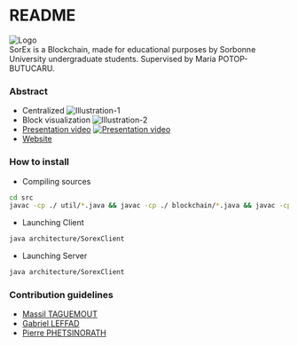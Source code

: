 # README #

![Logo](https://bitbucket.org/maxtag/sorex/raw/3f5e09337bd4f47f2a41adb80163f78d40f0a4cc/img/logo/SorEx.png)  
SorEx is a Blockchain, made for educational purposes by Sorbonne University undergraduate students.
Supervised by Maria POTOP-BUTUCARU.


### Abstract ###

* Centralized
![Illustration-1](https://bitbucket.org/maxtag/sorex/raw/b65141f735e75333de4ddfe2fdad4175133ec01c/img/server-demo.PNG)
* Block visualization
![Illustration-2](https://bitbucket.org/maxtag/sorex/raw/b65141f735e75333de4ddfe2fdad4175133ec01c/img/visual-blocks-demo.PNG)
* [Presentation video](https://youtu.be/XClwtZQe-fs)
[![Presentation video](https://img.youtube.com/vi/XClwtZQe-fs/0.jpg)](https://www.youtube.com/watch?v=XClwtZQe-fs)
* [Website](http://dragon-eye.mediadev.info/)

### How to install ###
* Compiling sources
```bash
cd src
javac -cp ./ util/*.java && javac -cp ./ blockchain/*.java && javac -cp ./ architecture/*.java
```
* Launching Client
```bash
java architecture/SorexClient
```
* Launching Server
```bash
java architecture/SorexClient
```

### Contribution guidelines ###

* [Massil TAGUEMOUT](mailto:maxtag@vivaldi.net)
* [Gabriel LEFFAD](mailto:gabylef@hotmail.fr)
* [Pierre PHETSINORATH](mailto:phpierre@hotmail.fr)
